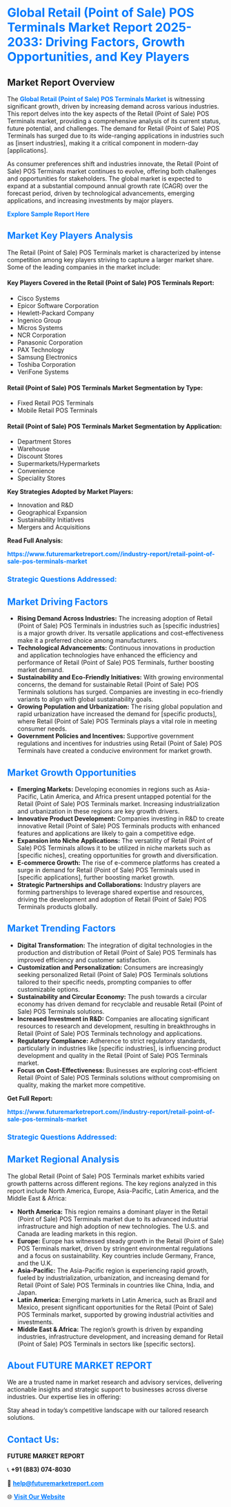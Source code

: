 <h1 style="color: #007BFF;">Global Retail (Point of Sale) POS Terminals Market Report 2025-2033: Driving Factors, Growth Opportunities, and Key Players</h1>

<section id="overview">
<h2>Market Report Overview</h2>
<p>The <a href="https://www.futuremarketreport.com//industry-report/retail-point-of-sale-pos-terminals-market" style="color: #007BFF; text-decoration: none;"><strong>Global Retail (Point of Sale) POS Terminals Market</strong></a> is witnessing significant growth, driven by increasing demand across various industries. This report delves into the key aspects of the Retail (Point of Sale) POS Terminals market, providing a comprehensive analysis of its current status, future potential, and challenges. The demand for Retail (Point of Sale) POS Terminals has surged due to its wide-ranging applications in industries such as [insert industries], making it a critical component in modern-day [applications].</p>
<p>As consumer preferences shift and industries innovate, the Retail (Point of Sale) POS Terminals market continues to evolve, offering both challenges and opportunities for stakeholders. The global market is expected to expand at a substantial compound annual growth rate (CAGR) over the forecast period, driven by technological advancements, emerging applications, and increasing investments by major players.</p>
</section>

<section id="overview">
<p><a href="https://www.futuremarketreport.com//request-sample/reportId=61306" style="color: #007BFF; text-decoration: none;"><strong>Explore Sample Report Here</strong></a></p>
</section>

<section id="key-players">
<h2 style="color: #007BFF;">Market Key Players Analysis</h2>
<p>The Retail (Point of Sale) POS Terminals market is characterized by intense competition among key players striving to capture a larger market share. Some of the leading companies in the market include:</p>
<h4>Key Players Covered in the Retail (Point of Sale) POS Terminals Report:</h4>
<ul><li>Cisco Systems</li><li>Epicor Software Corporation</li><li>Hewlett-Packard Company</li><li>Ingenico Group</li><li>Micros Systems</li><li>NCR Corporation</li><li>Panasonic Corporation</li><li>PAX Technology</li><li>Samsung Electronics</li><li>Toshiba Corporation</li><li>VeriFone Systems</li></ul>
<h4>Retail (Point of Sale) POS Terminals Market Segmentation by Type:</h4>
<ul><li>Fixed Retail POS Terminals</li><li>Mobile Retail POS Terminals</li></ul>

<h4>Retail (Point of Sale) POS Terminals Market Segmentation by Application:</h4>
<ul><li>Department Stores</li><li>Warehouse</li><li>Discount Stores</li><li>Supermarkets/Hypermarkets</li><li>Convenience</li><li>Speciality Stores</li></ul>
<p><strong>Key Strategies Adopted by Market Players:</strong></p>
<ul>
<li>Innovation and R&D</li>
<li>Geographical Expansion</li>
<li>Sustainability Initiatives</li>
<li>Mergers and Acquisitions</li>
</ul>
</section>

<section>
<p><strong>Read Full Analysis: </strong></p><a href="https://www.futuremarketreport.com//industry-report/retail-point-of-sale-pos-terminals-market" style="color: #007BFF; text-decoration: none;"><strong>https://www.futuremarketreport.com//industry-report/retail-point-of-sale-pos-terminals-market</strong></a>
<h3 style="color: #007BFF;">Strategic Questions Addressed:</h3>
</section>

<section id="driving-factors">
<h2 style="color: #007BFF;">Market Driving Factors</h2>
<ul>
<li><strong>Rising Demand Across Industries:</strong> The increasing adoption of Retail (Point of Sale) POS Terminals in industries such as [specific industries] is a major growth driver. Its versatile applications and cost-effectiveness make it a preferred choice among manufacturers.</li>
<li><strong>Technological Advancements:</strong> Continuous innovations in production and application technologies have enhanced the efficiency and performance of Retail (Point of Sale) POS Terminals, further boosting market demand.</li>
<li><strong>Sustainability and Eco-Friendly Initiatives:</strong> With growing environmental concerns, the demand for sustainable Retail (Point of Sale) POS Terminals solutions has surged. Companies are investing in eco-friendly variants to align with global sustainability goals.</li>
<li><strong>Growing Population and Urbanization:</strong> The rising global population and rapid urbanization have increased the demand for [specific products], where Retail (Point of Sale) POS Terminals plays a vital role in meeting consumer needs.</li>
<li><strong>Government Policies and Incentives:</strong> Supportive government regulations and incentives for industries using Retail (Point of Sale) POS Terminals have created a conducive environment for market growth.</li>
</ul>
</section>

<section id="growth-opportunities">
<h2 style="color: #007BFF;">Market Growth Opportunities</h2>
<ul>
<li><strong>Emerging Markets:</strong> Developing economies in regions such as Asia-Pacific, Latin America, and Africa present untapped potential for the Retail (Point of Sale) POS Terminals market. Increasing industrialization and urbanization in these regions are key growth drivers.</li>
<li><strong>Innovative Product Development:</strong> Companies investing in R&D to create innovative Retail (Point of Sale) POS Terminals products with enhanced features and applications are likely to gain a competitive edge.</li>
<li><strong>Expansion into Niche Applications:</strong> The versatility of Retail (Point of Sale) POS Terminals allows it to be utilized in niche markets such as [specific niches], creating opportunities for growth and diversification.</li>
<li><strong>E-commerce Growth:</strong> The rise of e-commerce platforms has created a surge in demand for Retail (Point of Sale) POS Terminals used in [specific applications], further boosting market growth.</li>
<li><strong>Strategic Partnerships and Collaborations:</strong> Industry players are forming partnerships to leverage shared expertise and resources, driving the development and adoption of Retail (Point of Sale) POS Terminals products globally.</li>
</ul>
</section>

<section id="trending-factors">
<h2 style="color: #007BFF;">Market Trending Factors</h2>
<ul>
<li><strong>Digital Transformation:</strong> The integration of digital technologies in the production and distribution of Retail (Point of Sale) POS Terminals has improved efficiency and customer satisfaction.</li>
<li><strong>Customization and Personalization:</strong> Consumers are increasingly seeking personalized Retail (Point of Sale) POS Terminals solutions tailored to their specific needs, prompting companies to offer customizable options.</li>
<li><strong>Sustainability and Circular Economy:</strong> The push towards a circular economy has driven demand for recyclable and reusable Retail (Point of Sale) POS Terminals solutions.</li>
<li><strong>Increased Investment in R&D:</strong> Companies are allocating significant resources to research and development, resulting in breakthroughs in Retail (Point of Sale) POS Terminals technology and applications.</li>
<li><strong>Regulatory Compliance:</strong> Adherence to strict regulatory standards, particularly in industries like [specific industries], is influencing product development and quality in the Retail (Point of Sale) POS Terminals market.</li>
<li><strong>Focus on Cost-Effectiveness:</strong> Businesses are exploring cost-efficient Retail (Point of Sale) POS Terminals solutions without compromising on quality, making the market more competitive.</li>
</ul>
</section>

<section>
<p><strong>Get Full Report: </strong></p><a href="https://www.futuremarketreport.com//industry-report/retail-point-of-sale-pos-terminals-market" style="color: #007BFF; text-decoration: none;"><strong>https://www.futuremarketreport.com//industry-report/retail-point-of-sale-pos-terminals-market</strong></a>
<h3 style="color: #007BFF;">Strategic Questions Addressed:</h3>
</section>


<section id="regional-analysis">
<h2 style="color: #007BFF;">Market Regional Analysis</h2>
<p>The global Retail (Point of Sale) POS Terminals market exhibits varied growth patterns across different regions. The key regions analyzed in this report include North America, Europe, Asia-Pacific, Latin America, and the Middle East & Africa:</p>
<ul>
<li><strong>North America:</strong> This region remains a dominant player in the Retail (Point of Sale) POS Terminals market due to its advanced industrial infrastructure and high adoption of new technologies. The U.S. and Canada are leading markets in this region.</li>
<li><strong>Europe:</strong> Europe has witnessed steady growth in the Retail (Point of Sale) POS Terminals market, driven by stringent environmental regulations and a focus on sustainability. Key countries include Germany, France, and the U.K.</li>
<li><strong>Asia-Pacific:</strong> The Asia-Pacific region is experiencing rapid growth, fueled by industrialization, urbanization, and increasing demand for Retail (Point of Sale) POS Terminals in countries like China, India, and Japan.</li>
<li><strong>Latin America:</strong> Emerging markets in Latin America, such as Brazil and Mexico, present significant opportunities for the Retail (Point of Sale) POS Terminals market, supported by growing industrial activities and investments.</li>
<li><strong>Middle East & Africa:</strong> The region’s growth is driven by expanding industries, infrastructure development, and increasing demand for Retail (Point of Sale) POS Terminals in sectors like [specific sectors].</li>
</ul>
</section>

<footer>
<h2 style="color: #007BFF;">About FUTURE MARKET REPORT</h2>
<p>We are a trusted name in market research and advisory services, delivering actionable insights and strategic support to businesses across diverse industries. Our expertise lies in offering:</p>

<p>Stay ahead in today’s competitive landscape with our tailored research solutions.</p>

<h2 style="color: #007BFF;">Contact Us:</h2>
<p><strong>FUTURE MARKET REPORT</strong></p>
<p>📞 <strong>+91 (883) 074-8030</strong></p>
<p>📧 <strong><a href="mailto:help@futuremarketreport.com" style="color: #007BFF;">help@futuremarketreport.com</a></strong></p>
<p>🌐 <strong><a href="https://www.futuremarketreport.com/" style="color: #007BFF;">Visit Our Website</a></strong></p>
</footer>